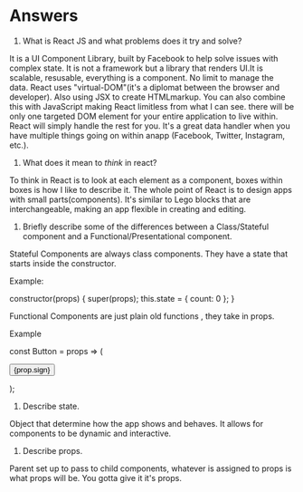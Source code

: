 # Answers

1.  What is React JS and what problems does it try and solve?

It is a UI Component Library, built by Facebook to help solve issues with complex state. It is not a framework but a library that renders UI.It is scalable, resusable, everything is a component. No limit to manage the data. React uses "virtual-DOM"(it's a diplomat between the browser and developer). Also using JSX to create HTMLmarkup. You can also combine this with JavaScript making React limitless from what I can see. there will be only one targeted DOM element for your entire application to live within. React will simply handle the rest for you. It's a great data handler when you have multiple things going on within anapp (Facebook, Twitter, Instagram, etc.). 




1.  What does it mean to _think_ in react?

To think in React is to look at each element as a component, boxes within boxes is how I like to describe it. The whole point of React is to design apps with small parts(components). It's similar to Lego blocks that are interchangeable, making an app flexible in creating and editing.



1.  Briefly describe some of the differences between a Class/Stateful component and a Functional/Presentational component.

Stateful Components are always class components. They have a state that starts inside the constructor. 

Example:

constructor(props) {
  super(props);
  this.state = { count: 0 };
}

Functional Components are just plain old functions , they take in props. 

Example

const Button = props => (

<button> {prop.sign} </button>

);



1.  Describe state.

Object that determine how the app shows and behaves. It allows for components to be dynamic and interactive. 




1.  Describe props.

Parent set up to pass to child components, whatever is assigned to props is what props will be.
You gotta give it it's props.